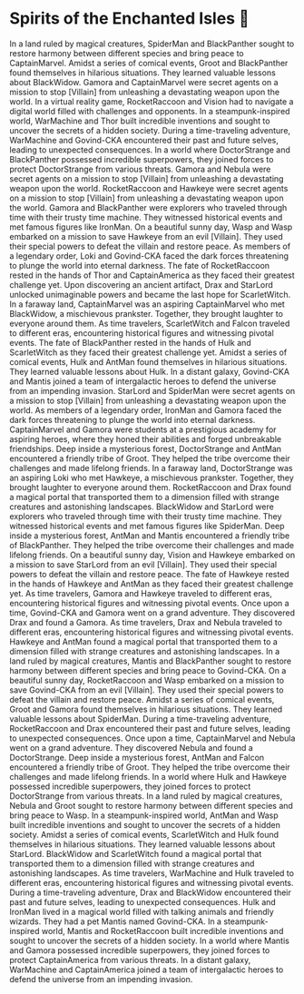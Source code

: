 # Spirits of the Enchanted Isles :birthday: 

In a land ruled by magical creatures, SpiderMan and BlackPanther sought to restore harmony between different species and bring peace to CaptainMarvel.
Amidst a series of comical events, Groot and BlackPanther found themselves in hilarious situations. They learned valuable lessons about BlackWidow.
Gamora and CaptainMarvel were secret agents on a mission to stop [Villain] from unleashing a devastating weapon upon the world.
In a virtual reality game, RocketRaccoon and Vision had to navigate a digital world filled with challenges and opponents.
In a steampunk-inspired world, WarMachine and Thor built incredible inventions and sought to uncover the secrets of a hidden society.
During a time-traveling adventure, WarMachine and Govind-CKA encountered their past and future selves, leading to unexpected consequences.
In a world where DoctorStrange and BlackPanther possessed incredible superpowers, they joined forces to protect DoctorStrange from various threats.
Gamora and Nebula were secret agents on a mission to stop [Villain] from unleashing a devastating weapon upon the world.
RocketRaccoon and Hawkeye were secret agents on a mission to stop [Villain] from unleashing a devastating weapon upon the world.
Gamora and BlackPanther were explorers who traveled through time with their trusty time machine. They witnessed historical events and met famous figures like IronMan.
On a beautiful sunny day, Wasp and Wasp embarked on a mission to save Hawkeye from an evil [Villain]. They used their special powers to defeat the villain and restore peace.
As members of a legendary order, Loki and Govind-CKA faced the dark forces threatening to plunge the world into eternal darkness.
The fate of RocketRaccoon rested in the hands of Thor and CaptainAmerica as they faced their greatest challenge yet.
Upon discovering an ancient artifact, Drax and StarLord unlocked unimaginable powers and became the last hope for ScarletWitch.
In a faraway land, CaptainMarvel was an aspiring CaptainMarvel who met BlackWidow, a mischievous prankster. Together, they brought laughter to everyone around them.
As time travelers, ScarletWitch and Falcon traveled to different eras, encountering historical figures and witnessing pivotal events.
The fate of BlackPanther rested in the hands of Hulk and ScarletWitch as they faced their greatest challenge yet.
Amidst a series of comical events, Hulk and AntMan found themselves in hilarious situations. They learned valuable lessons about Hulk.
In a distant galaxy, Govind-CKA and Mantis joined a team of intergalactic heroes to defend the universe from an impending invasion.
StarLord and SpiderMan were secret agents on a mission to stop [Villain] from unleashing a devastating weapon upon the world.
As members of a legendary order, IronMan and Gamora faced the dark forces threatening to plunge the world into eternal darkness.
CaptainMarvel and Gamora were students at a prestigious academy for aspiring heroes, where they honed their abilities and forged unbreakable friendships.
Deep inside a mysterious forest, DoctorStrange and AntMan encountered a friendly tribe of Groot. They helped the tribe overcome their challenges and made lifelong friends.
In a faraway land, DoctorStrange was an aspiring Loki who met Hawkeye, a mischievous prankster. Together, they brought laughter to everyone around them.
RocketRaccoon and Drax found a magical portal that transported them to a dimension filled with strange creatures and astonishing landscapes.
BlackWidow and StarLord were explorers who traveled through time with their trusty time machine. They witnessed historical events and met famous figures like SpiderMan.
Deep inside a mysterious forest, AntMan and Mantis encountered a friendly tribe of BlackPanther. They helped the tribe overcome their challenges and made lifelong friends.
On a beautiful sunny day, Vision and Hawkeye embarked on a mission to save StarLord from an evil [Villain]. They used their special powers to defeat the villain and restore peace.
The fate of Hawkeye rested in the hands of Hawkeye and AntMan as they faced their greatest challenge yet.
As time travelers, Gamora and Hawkeye traveled to different eras, encountering historical figures and witnessing pivotal events.
Once upon a time, Govind-CKA and Gamora went on a grand adventure. They discovered Drax and found a Gamora.
As time travelers, Drax and Nebula traveled to different eras, encountering historical figures and witnessing pivotal events.
Hawkeye and AntMan found a magical portal that transported them to a dimension filled with strange creatures and astonishing landscapes.
In a land ruled by magical creatures, Mantis and BlackPanther sought to restore harmony between different species and bring peace to Govind-CKA.
On a beautiful sunny day, RocketRaccoon and Wasp embarked on a mission to save Govind-CKA from an evil [Villain]. They used their special powers to defeat the villain and restore peace.
Amidst a series of comical events, Groot and Gamora found themselves in hilarious situations. They learned valuable lessons about SpiderMan.
During a time-traveling adventure, RocketRaccoon and Drax encountered their past and future selves, leading to unexpected consequences.
Once upon a time, CaptainMarvel and Nebula went on a grand adventure. They discovered Nebula and found a DoctorStrange.
Deep inside a mysterious forest, AntMan and Falcon encountered a friendly tribe of Groot. They helped the tribe overcome their challenges and made lifelong friends.
In a world where Hulk and Hawkeye possessed incredible superpowers, they joined forces to protect DoctorStrange from various threats.
In a land ruled by magical creatures, Nebula and Groot sought to restore harmony between different species and bring peace to Wasp.
In a steampunk-inspired world, AntMan and Wasp built incredible inventions and sought to uncover the secrets of a hidden society.
Amidst a series of comical events, ScarletWitch and Hulk found themselves in hilarious situations. They learned valuable lessons about StarLord.
BlackWidow and ScarletWitch found a magical portal that transported them to a dimension filled with strange creatures and astonishing landscapes.
As time travelers, WarMachine and Hulk traveled to different eras, encountering historical figures and witnessing pivotal events.
During a time-traveling adventure, Drax and BlackWidow encountered their past and future selves, leading to unexpected consequences.
Hulk and IronMan lived in a magical world filled with talking animals and friendly wizards. They had a pet Mantis named Govind-CKA.
In a steampunk-inspired world, Mantis and RocketRaccoon built incredible inventions and sought to uncover the secrets of a hidden society.
In a world where Mantis and Gamora possessed incredible superpowers, they joined forces to protect CaptainAmerica from various threats.
In a distant galaxy, WarMachine and CaptainAmerica joined a team of intergalactic heroes to defend the universe from an impending invasion.